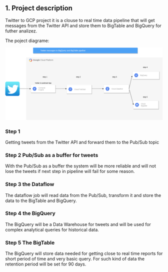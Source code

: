 ## 1. Project description
Twitter to GCP project it is a clouse to real time data pipeline that will get messages from the Twitter API and store them to 
BigTable and BigQuery for futher analizez.

The poject diagrame:

![alt text](https://github.com/OrestOhorodnyk/ucu-cloud-platforms-2021/blob/main/hw2/project_diagram.png?raw=true)


### Step 1 
Getting tweets from the Twitter API and forward them to the Pub/Sub topic

### Step 2 Pub/Sub as a buffer for tweets
With the Pub/Sub as a buffer the system will be more reliable and will not lose the tweets if next step in pipeline will fail for some reason.

### Step 3 the Dataflow
The dataflow job will read data from the Pub/Sub, transform it and store the data to the BigTable and BigQuery.

### Step 4 the BigQuery
The BigQuery will be a Data Warehouse for tweets and will be used for complex analytical queries for historical data.

### Step 5 The BigTable
The BigQuery will store data needed for getting close to real time reports for short period of time and very basic query. For such kind of data the retention period will be set for 90 days.